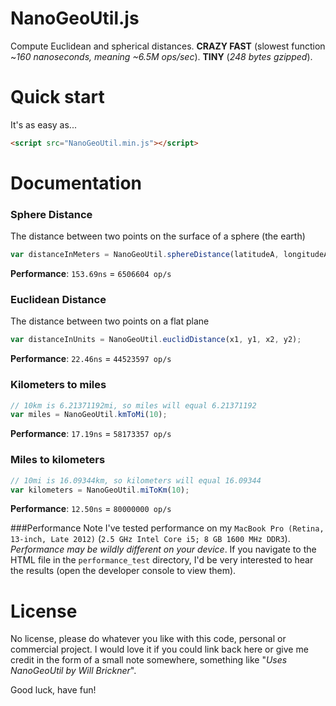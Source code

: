 # NanoGeoUtil.js
Compute Euclidean and spherical distances. **CRAZY FAST** (slowest function ~_160 nanoseconds, meaning ~6.5M ops/sec_). **TINY** (_248 bytes gzipped_).

# Quick start
It's as easy as...
```html
<script src="NanoGeoUtil.min.js"></script>
```
# Documentation
### Sphere Distance
The distance between two points on the surface of a sphere (the earth)
```javascript
var distanceInMeters = NanoGeoUtil.sphereDistance(latitudeA, longitudeA, latitudeB, longitudeB);
```
**Performance**: `153.69ns` = `6506604 op/s`
### Euclidean Distance
The distance between two points on a flat plane
```javascript
var distanceInUnits = NanoGeoUtil.euclidDistance(x1, y1, x2, y2);
```
**Performance**: `22.46ns` = `44523597 op/s`

### Kilometers to miles
```javascript
// 10km is 6.21371192mi, so miles will equal 6.21371192
var miles = NanoGeoUtil.kmToMi(10);
```
**Performance**: `17.19ns` = `58173357 op/s`

### Miles to kilometers
```javascript
// 10mi is 16.09344km, so kilometers will equal 16.09344
var kilometers = NanoGeoUtil.miToKm(10);
```
**Performance**: `12.50ns` = `80000000 op/s`

###Performance Note
I've tested performance on my `MacBook Pro (Retina, 13-inch, Late 2012)` (`2.5 GHz Intel Core i5; 8 GB 1600 MHz DDR3`). _Performance may be wildly different on your device_.  If you navigate to the HTML file in the `performance_test` directory, I'd be very interested to hear the results (open the developer console to view them).

# License
No license, please do whatever you like with this code, personal or commercial project. I would love it if you could link back here or give me credit in the form of a small note somewhere, something like "_Uses NanoGeoUtil by Will Brickner_".

Good luck, have fun!
